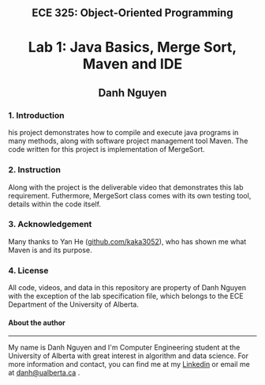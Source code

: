 <h2 align="center">ECE 325: Object-Oriented Programming</h2>
<h1 align="center">Lab 1: Java Basics, Merge Sort, Maven and IDE</h1>
<h2 align="center">Danh Nguyen</h2>

<h3> 1. Introduction </h3>
  <p> 
    his project demonstrates how to compile and execute java programs in many methods, along with software project management tool Maven.
    The code written for this project is implementation of MergeSort.
  </p>
  
<h3> 2. Instruction </h3>
  <p>
    Along with the project is the deliverable video that demonstrates this lab requirement. Futhermore, MergeSort class comes with its own testing tool,
    details within the code itself.
  </p>
  
 <h3> 3. Acknowledgement </h3>
  <p>
    Many thanks to Yan He (<a href="github.com/kaka3052">github.com/kaka3052</a>), who has shown me what Maven is and its purpose.
  </p>
  
 <h3> 4. License </h3>
  <p>
    All code, videos, and data in this repository are property of Danh Nguyen with the exception of the lab specification file, which belongs to the
    ECE Department of the University of Alberta.
  </p>
  
  
  <h4>About the author</h4>
  
  ___
  <p> My name is Danh Nguyen and I'm Computer Engineering student at the University of Alberta with great interest in algorithm and data science. 
      For more information and contact, you can find me at my <a href="https://www.linkedin.com/in/danh-h-nguyen/">Linkedin</a> or email me at <a href="mailto:danh@ualberta.ca">danh@ualberta.ca</a> .
  
  
